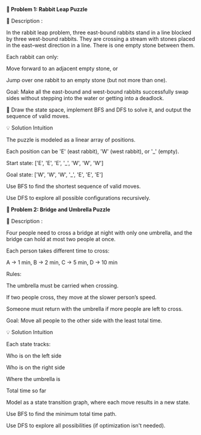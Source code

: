 **🐇 Problem 1: Rabbit Leap Puzzle**

📄 Description : 

In the rabbit leap problem, three east-bound rabbits stand in a line blocked by three west-bound rabbits. They are crossing a stream with stones placed in the east–west direction in a line. There is one empty stone between them.

Each rabbit can only:

Move forward to an adjacent empty stone, or

Jump over one rabbit to an empty stone (but not more than one).

Goal: Make all the east-bound and west-bound rabbits successfully swap sides without stepping into the water or getting into a deadlock.

🧠 Draw the state space, implement BFS and DFS to solve it, and output the sequence of valid moves.

💡 Solution Intuition

The puzzle is modeled as a linear array of positions.

Each position can be 'E' (east rabbit), 'W' (west rabbit), or '_' (empty).

Start state: ['E', 'E', 'E', '_', 'W', 'W', 'W']

Goal state: ['W', 'W', 'W', '_', 'E', 'E', 'E']

Use BFS to find the shortest sequence of valid moves.

Use DFS to explore all possible configurations recursively.


**🌉 Problem 2: Bridge and Umbrella Puzzle**

📄 Description :

Four people need to cross a bridge at night with only one umbrella, and the bridge can hold at most two people at once.

Each person takes different time to cross:

A → 1 min, B → 2 min, C → 5 min, D → 10 min

Rules:

The umbrella must be carried when crossing.

If two people cross, they move at the slower person’s speed.

Someone must return with the umbrella if more people are left to cross.

Goal: Move all people to the other side with the least total time.

💡 Solution Intuition

Each state tracks:

Who is on the left side

Who is on the right side

Where the umbrella is

Total time so far

Model as a state transition graph, where each move results in a new state.

Use BFS to find the minimum total time path.

Use DFS to explore all possibilities (if optimization isn't needed).
